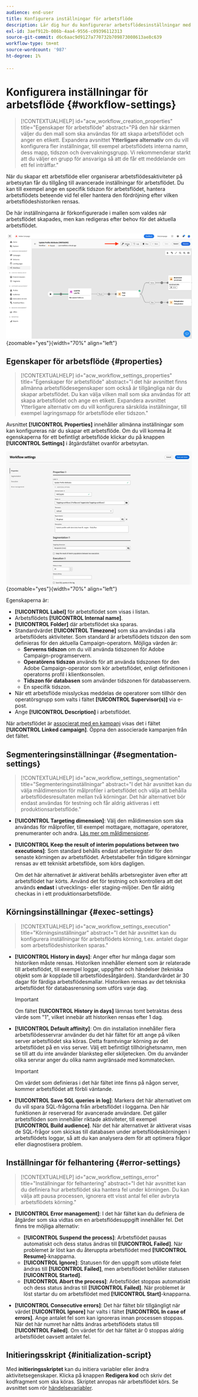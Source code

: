 ```yaml
---
audience: end-user
title: Konfigurera inställningar för arbetsflöde
description: Lär dig hur du konfigurerar arbetsflödesinställningar med Adobe Campaign Web
exl-id: 3aef912b-086b-4aa4-9556-c09396112313
source-git-commit: d6c6aac9d9127a770732b709873008613ae8c639
workflow-type: tm+mt
source-wordcount: '987'
ht-degree: 1%

---
```


# Konfigurera inställningar för arbetsflöde {#workflow-settings}

>[!CONTEXTUALHELP]
>id="acw_workflow_creation_properties"
>title="Egenskaper för arbetsflöde"
>abstract="På den här skärmen väljer du den mall som ska användas för att skapa arbetsflödet och anger en etikett. Expandera avsnittet **Ytterligare alternativ** om du vill konfigurera fler inställningar, till exempel arbetsflödets interna namn, dess mapp, tidszon och övervakningsgrupp. Vi rekommenderar starkt att du väljer en grupp för ansvariga så att de får ett meddelande om ett fel inträffar."

När du skapar ett arbetsflöde eller organiserar arbetsflödesaktiviteter på arbetsytan får du tillgång till avancerade inställningar för arbetsflödet. Du kan till exempel ange en specifik tidszon för arbetsflödet, hantera arbetsflödets beteende vid fel eller hantera den fördröjning efter vilken arbetsflödeshistoriken rensas.

De här inställningarna är förkonfigurerade i mallen som valdes när arbetsflödet skapades, men kan redigeras efter behov för det aktuella arbetsflödet.

![Knappgränssnitt för arbetsflödesinställningar](assets/workflow-settings-button.png){zoomable="yes"}{width="70%" align="left"}

## Egenskaper för arbetsflöde {#properties}

>[!CONTEXTUALHELP]
>id="acw_workflow_settings_properties"
>title="Egenskaper för arbetsflöde"
>abstract="I det här avsnittet finns allmänna arbetsflödesegenskaper som också är tillgängliga när du skapar arbetsflödet. Du kan välja vilken mall som ska användas för att skapa arbetsflödet och ange en etikett. Expandera avsnittet Ytterligare alternativ om du vill konfigurera särskilda inställningar, till exempel lagringsmapp för arbetsflöde eller tidszon."

Avsnittet **[!UICONTROL Properties]** innehåller allmänna inställningar som kan konfigureras när du skapar ett arbetsflöde. Om du vill komma åt egenskaperna för ett befintligt arbetsflöde klickar du på knappen **[!UICONTROL Settings]** i åtgärdsfältet ovanför arbetsytan.

![Gränssnitt för arbetsflödesinställningar](assets/workflow-settings.png){zoomable="yes"}{width="70%" align="left"}

Egenskaperna är:

* **[!UICONTROL Label]** för arbetsflödet som visas i listan.
* Arbetsflödets **[!UICONTROL Internal name]**.
* **[!UICONTROL Folder]** där arbetsflödet ska sparas.
* Standardvärdet **[!UICONTROL Timezone]** som ska användas i alla arbetsflödets aktiviteter. Som standard är arbetsflödets tidszon den som definieras för den aktuella Campaign-operatorn.
Möjliga värden är:
   * **Serverns tidszon** om du vill använda tidszonen för Adobe Campaign-programservern.
   * **Operatörens tidszon** används för att använda tidszonen för den Adobe Campaign-operator som kör arbetsflödet, enligt definitionen i operatorns profil i klientkonsolen.
   * **Tidszon för databasen** som använder tidszonen för databasservern.
   * En specifik tidszon.
* När ett arbetsflöde misslyckas meddelas de operatorer som tillhör den operatörsgrupp som valts i fältet **[!UICONTROL Supervisor(s)]** via e-post.
* Ange **[!UICONTROL Description]** i arbetsflödet.

När arbetsflödet är [associerat med en kampanj](create-workflow.md) visas det i fältet **[!UICONTROL Linked campaign]**. Öppna den associerade kampanjen från det fältet.

## Segmenteringsinställningar {#segmentation-settings}

>[!CONTEXTUALHELP]
>id="acw_workflow_settings_segmentation"
>title="Segmenteringsinställningar"
>abstract="I det här avsnittet kan du välja måldimension för målprofiler i arbetsflödet och välja att behålla arbetsflödesresultaten mellan två körningar. Det här alternativet bör endast användas för testning och får aldrig aktiveras i ett produktionsarbetsflöde."

* **[!UICONTROL Targeting dimension]**: Välj den måldimension som ska användas för målprofiler, till exempel mottagare, mottagare, operatorer, prenumeranter och andra. [Läs mer om måldimensioner](../audience/targeting-dimensions.md).

* **[!UICONTROL Keep the result of interim populations between two executions]**: Som standard behålls endast arbetsregister för den senaste körningen av arbetsflödet. Arbetstabeller från tidigare körningar rensas av ett tekniskt arbetsflöde, som körs dagligen.

  Om det här alternativet är aktiverat behålls arbetsregister även efter att arbetsflödet har körts. Använd det för testning och kontrollera att det används **endast** i utvecklings- eller staging-miljöer. Den får aldrig checkas in i ett produktionsarbetsflöde.

## Körningsinställningar {#exec-settings}

>[!CONTEXTUALHELP]
>id="acw_workflow_settings_execution"
>title="Körningsinställningar"
>abstract="I det här avsnittet kan du konfigurera inställningar för arbetsflödets körning, t.ex. antalet dagar som arbetsflödeshistoriken sparas."

* **[!UICONTROL History in days]**: Anger efter hur många dagar som historiken måste rensas. Historiken innehåller element som är relaterade till arbetsflödet, till exempel loggar, uppgifter och händelser (tekniska objekt som är kopplade till arbetsflödesåtgärden). Standardvärdet är 30 dagar för färdiga arbetsflödesmallar. Historiken rensas av det tekniska arbetsflödet för databasrensning som utförs varje dag.

  >[!IMPORTANT]
  >
  >Om fältet **[!UICONTROL History in days]** lämnas tomt betraktas dess värde som &quot;1&quot;, vilket innebär att historiken rensas efter 1 dag.

* **[!UICONTROL Default affinity]**: Om din installation innehåller flera arbetsflödesservrar använder du det här fältet för att ange på vilken server arbetsflödet ska köras. Detta framtvingar körning av det arbetsflödet på en viss server. Välj ett befintligt tillhörighetsnamn, men se till att du inte använder blanksteg eller skiljetecken. Om du använder olika servrar anger du olika namn avgränsade med kommatecken.

  >[!IMPORTANT]
  >
  >Om värdet som definieras i det här fältet inte finns på någon server, kommer arbetsflödet att förbli väntande.

* **[!UICONTROL Save SQL queries in log]**: Markera det här alternativet om du vill spara SQL-frågorna från arbetsflödet i loggarna. Den här funktionen är reserverad för avancerade användare. Det gäller arbetsflöden som innehåller riktade aktiviteter, till exempel **[!UICONTROL Build audience]**. När det här alternativet är aktiverat visas de SQL-frågor som skickas till databasen under arbetsflödeskörningen i arbetsflödets loggar, så att du kan analysera dem för att optimera frågor eller diagnostisera problem.

## Inställningar för felhantering {#error-settings}

>[!CONTEXTUALHELP]
>id="acw_workflow_settings_error"
>title="Inställningar för felhantering"
>abstract="I det här avsnittet kan du definiera hur arbetsflödet ska hantera fel under körningen. Du kan välja att pausa processen, ignorera ett visst antal fel eller avbryta arbetsflödets körning."

* **[!UICONTROL Error management]**: I det här fältet kan du definiera de åtgärder som ska vidtas om en arbetsflödesuppgift innehåller fel. Det finns tre möjliga alternativ:

   * **[!UICONTROL Suspend the process]**: Arbetsflödet pausas automatiskt och dess status ändras till **[!UICONTROL Failed]**. När problemet är löst kan du återuppta arbetsflödet med **[!UICONTROL Resume]**-knapparna.
   * **[!UICONTROL Ignore]**: Statusen för den uppgift som utlöste felet ändras till **[!UICONTROL Failed]**, men arbetsflödet behåller statusen **[!UICONTROL Started]**. <!-- TO ADD ONCE SCHEDULER IS AVAILABLE This configuration is relevant for recurring tasks: if the branch includes a scheduler, it will start normally next time the workflow is executed.-->
   * **[!UICONTROL Abort the process]**: Arbetsflödet stoppas automatiskt och dess status ändras till **[!UICONTROL Failed]**. När problemet är löst startar du om arbetsflödet med **[!UICONTROL Start]**-knapparna.

* **[!UICONTROL Consecutive errors]**: Det här fältet blir tillgängligt när värdet **[!UICONTROL Ignore]** har valts i fältet **[!UICONTROL In case of errors]**. Ange antalet fel som kan ignoreras innan processen stoppas. När det här numret har nåtts ändras arbetsflödets status till **[!UICONTROL Failed]**. Om värdet för det här fältet är 0 stoppas aldrig arbetsflödet oavsett antalet fel.

## Initieringsskript {#initialization-script}

Med **initieringsskriptet** kan du initiera variabler eller ändra aktivitetsegenskaper. Klicka på knappen **Redigera kod** och skriv det kodfragment som ska köras. Skriptet anropas när arbetsflödet körs. Se avsnittet som rör [händelsevariabler](../workflows/event-variables.md).